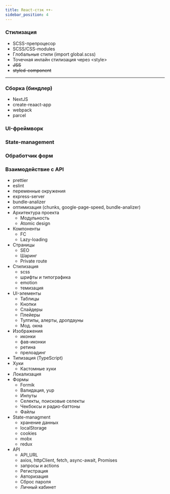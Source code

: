 ```yaml
---
title: React-cтэк ++-
sidebar_position: 4
---
```


### Стилизация

- SCSS-препроцесор
- SCSS/CSS-modules
- Глобальные стили (import global.scss)
- Точечная инлайн стилизация через &lt;style&gt;
- ~~JSS~~
- ~~styled-component~~

***

### Сборка (биндлер)

- NextJS
- create-reaact-app
- webpack
- parcel

### UI-фреймворк

### State-management

### Обработчик форм

### Взаимодействие с API


  - prettier
  - eslint
  - переменные окружения
  - express-server
  - bundle-analizer
  - оптимизация (chunks, google-page-speed, bundle-analizer)
- Архитектура проекта
  - Модульность
  - Atomic design
- Компоненты
  - FC
  - Lazy-loading
- Страницы
  - SEO
  - Шаринг
  - Private route
- Стилизация
  - scss
  - шрифты и типографика
  - emotion
  - темизация
- UI-элементы
  - Таблицы
  - Кнопки
  - Слайдеры
  - Плейеры
  - Тултипы, алерты, дропдауны
  - Мод. окна
- Изображения
  - иконки
  - фав-иконки
  - ретина
  - прелоадинг
- Типизация (TypeScript)
- Хуки
  - Кастомные хуки
- Локализация
- Формы
  - Formik
  - Валидация, yup
  - Инпуты
  - Селекты, поисковые селекты
  - Чекбоксы и радио-баттоны
  - Файлы
- State-managment
  - хранение данных
  - localStorage
  - cookies
  - mobx
  - redux
- API
  - API_URL
  - axios, httpClient, fetch, async-await, Promises
  - запросы и actions
  - Регистрация
  - Авторизация
  - Сброс пароля
  - Личный кабинет
